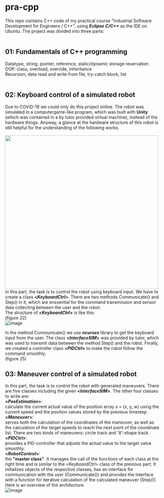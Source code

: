 # pra-cpp
This repo contains C++ code of my practical course "Industrial Software Development for Engineers / C++", using ***Eclipse C/C++*** as the IDE on Ubuntu. The project was divided into three parts:<br>
<br>
## 01: Fundamentals of C++ programming<br>
  Datatype, string, pointer, reference, static/dynamic storage reservation <br>
  OOP: class, overload, override, inheritance<br>
  Recursion, data read and write from file, try-catch block, list<br>
  <br>
## 02: Keyboard control of a simulated robot<br>
  Due to COVID-19 we could only do this project online. The robot was simulated in a computergame-like program, which was built with **Unity** (which was contained in a by tutor provided virtual machine), instead of the hardware things. Anyway, a glance at the hardware structure of this robot is still helpful for the understanding of the following works.<br>
  <br>
  <img src="https://user-images.githubusercontent.com/83095045/162421539-3cc86576-c34f-471c-9716-44b2f6b3e84a.png" width="500">
  <br>
  In this part, the task is to control the robot using keyboard input. We have to create a class **<*KeyboardCtrl*>**. There are two methods Communicate() and Step() in it, which are enssential for the command transmission and sensor data collecting between the user and the robot.<br>
  The structure of **<*KeyboardCtrl*>** is like this:<br>
  (figure 22)<br>
  ![image](https://user-images.githubusercontent.com/83095045/162405406-44c33c7c-c8fd-4f83-9266-2fa610b8b898.png)<br>

In the method Communicate() we use ***ncurses*** library to get the keyboard input from the user. The class **<*InterfaceSIM*>** was provided by tutor, which was used to transmit data between the method Step() and the robot. Finally, we created a controller class **<*PIDCtrl*>** to make the robot follow the command smoothly.<br>
  (figure 25)
<br>
## 03: Maneuver control of a simulated robot<br>
  In this part, the task is to control the robot with generated maneuvers. There are five classes including the given **<*InterfaceSIM*>**. The other four classes to write are:
  <br>**<*PosEstimation*>**:<br>
  calculate the current actual value of the position array x = (x, y, w) using the current speed and the position values stored by the previous timestep.
  <br>**<*Maneuver*>**:<br>
  serves both the calculation of the coordinates of the maneuver, as well as the calculation of the target speeds to reach the next point of the coordinate list. There are two kinds of maneuvers: circle track and '8'-shape track.
  <br>**<*PIDCtrl*>**:<br>
  provides a PID-controller that adjusts the actual value to the target value smoothly.
  <br>**<*RobotControl*>**:<br>
  the **"master class"**. It manages the call of the functions of each class at the right time and is similar to the <*KeyboardCtrl*> class of the previous part. It initializes objects of the respective classes, has an interface for communication with the user (Communicate()) and provides the interface with a function for iterative calculation of the calculated maneuver (Step()).
  <br>Here is an overview of the architecture.<br>
  ![image](https://user-images.githubusercontent.com/83095045/162412064-659f132d-6b20-48e9-9c94-84003229d2ec.png)

  
  
